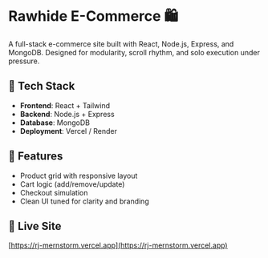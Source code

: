 # Rawhide E-Commerce 🛍️

A full-stack e-commerce site built with React, Node.js, Express, and MongoDB. Designed for modularity, scroll rhythm, and solo execution under pressure.

## 🔧 Tech Stack

- **Frontend**: React + Tailwind  
- **Backend**: Node.js + Express  
- **Database**: MongoDB  
- **Deployment**: Vercel / Render

## 🎯 Features

- Product grid with responsive layout  
- Cart logic (add/remove/update)  
- Checkout simulation  
- Clean UI tuned for clarity and branding

## 🔗 Live Site

[https://rj-mernstorm.vercel.app](https://rj-mernstorm.vercel.app)
